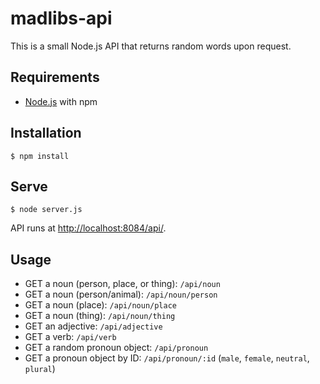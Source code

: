 # madlibs-api

This is a small Node.js API that returns random words upon request.

## Requirements

* [Node.js](https://nodejs.org) with npm

## Installation

```
$ npm install
```

## Serve

```
$ node server.js
```

API runs at [http://localhost:8084/api/](http://localhost:8084/api/).

## Usage

* GET a noun (person, place, or thing): `/api/noun`
* GET a noun (person/animal): `/api/noun/person`
* GET a noun (place): `/api/noun/place`
* GET a noun (thing): `/api/noun/thing`
* GET an adjective: `/api/adjective`
* GET a verb: `/api/verb`
* GET a random pronoun object: `/api/pronoun`
* GET a pronoun object by ID: `/api/pronoun/:id` (`male`, `female`, `neutral`, `plural`)
